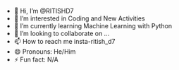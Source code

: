 - 👋 Hi, I’m @RITISHD7
- 👀 I’m interested in Coding and New Activities
- 🌱 I’m currently learning Machine Learning with Python
- 💞️ I’m looking to collaborate on ...
- 📫 How to reach me insta-ritish_d7 
- 😄 Pronouns: He/Him
- ⚡ Fun fact: N/A

<!---
RITISHD7/RITISHD7 is a ✨ special ✨ repository because its `README.md` (this file) appears on your GitHub profile.
You can click the Preview link to take a look at your changes.
--->
